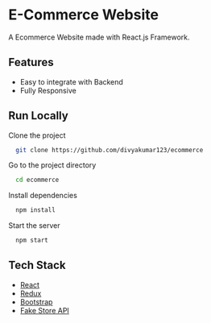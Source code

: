 # E-Commerce Website

A Ecommerce Website made with React.js Framework.


## Features

- Easy to integrate with Backend
- Fully Responsive


## Run Locally

Clone the project

```bash
  git clone https://github.com/divyakumar123/ecommerce
```

Go to the project directory

```bash
  cd ecommerce
```

Install dependencies

```bash
  npm install
```

Start the server

```bash
  npm start
```

## Tech Stack

* [React](https://reactjs.org/)
* [Redux](https://redux.js.org/)
* [Bootstrap](https://getbootstrap.com/)
* [Fake Store API](https://fakestoreapi.com/)




